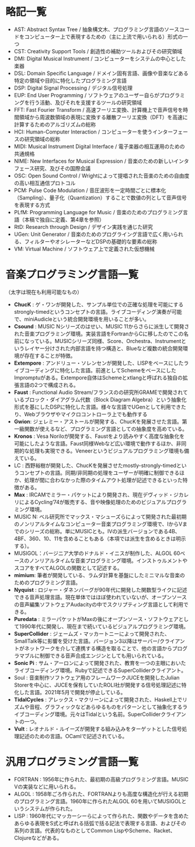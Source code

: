 # 略記一覧

- AST: Abstract Syntax Tree / 抽象構文木、プログラミング言語のソースコードをコンピューター上で表現するための（主に上流で用いられる）形式の一つ
- CST: Creativity Support Tools / 創造性の補助ツールおよびその研究領域
- DMI: Digital Musical Instrument / コンピューターをシステムの中心とした楽器
- DSL: Domain Specific Language / ドメイン固有言語、画像や音楽などある特定の領域や目的に特化したプログラミング言語
- DSP: Digital Signal Processing / デジタル信号処理
- EUP: End User Programming / ソフトウェアのユーザー自らがプログラミングを行う活動、及びそれを支援するツールの研究領域
- FFT: Fast Fourier Transform / 高速フーリエ変換、計算機上で音声信号を時間領域から周波数領域の表現に変換する離散フーリエ変換（DFT）を高速に計算するためのアルゴリズムの総称
- HCI: Human-Computer Interaction / コンピューターを使うインターフェースの研究領域の総称
- MIDI: Musical Instrument Digital Interface / 電子楽器の相互運用のための共通規格
- NIME: New Interfaces for Musical Expression / 音楽のための新しいインタフェース研究、及びその国際会議
- OSC: Open Sound Control / Wrightによって提唱された音楽のための自由度の高い相互通信プロトコル
- PCM: Pulse Code Modulation / 音圧波形を一定時間ごとに標本化（Sampling）、量子化（Quantization）することで数値の列として音声信号を表現する方式
- PLfM: Programming Language for Music / 音楽のためのプログラミング言語（本稿で独自に定義、第4章を参照）
- RtD: Research through Design / デザイン実践を通じた研究
- UGen: Unit Generator / 音楽のためのプログライング言語で広く用いられる、フィルターやオシレーターなどDSPの基礎的な要素の総称
- VM: Virtual Machine / ソフトウェア上で定義された仮想機械

# 音楽プログラミング言語一覧

（太字は現在も利用可能なもの）

- **ChucK** : ゲ・ワンが開発した、サンプル単位での正確な処理を可能にするstrongly-timedというコンセプトの言語。ライブコーディング演奏が可能で、miniAudicleという統合開発環境を用いることが多い。
- **Csound** : MUSIC Nシリーズのはせい、MUSIC 11からさらに派生して開発された音楽プログラミング環境。実装言語をFortranからCに移したのでこの名前になっている。MUSICシリーズ同様、Score、Orchestra、Instrumentというレイヤー分けされた内部言語を持つ構造と、Blueなど複数の統合開発環境が存在することが特徴。
- **Extempore** : アンドリュー・ソレンセンが開発した、LISPをベースにしたライブコーディングに特化した言語。前進としてSchemeをベースにしたImpromptuがある。Extempore自体はSchemeとxtlangと呼ばれる独自の拡張言語の2つで構成される。
- **Faust** : Functional Audio Stream/フランスのの研究所GRAMEで開発されているブロック・ダイアグラム代数（Block Diagram Algebra）という抽象化形式を基にしたDSPに特化した言語。様々な言語でUGenとして利用できたり、Webブラウザやマイクロコントローラ上でも動作する
- **Gwion**: ジェレミー・アストールが開発する、ChucKを発展させた言語。第一級関数が使えるなど、プログラミング言語としての抽象度を高めている。
- **Kronos** : Vesa Noriloが開発する、Faustをより読みやすく高度な抽象化を可能にしたような言語。Faust同様Webなど広い環境で動作するほか、非同期的な処理も実現できる。Veneerというビジュアルプログラミング環境も備えている。
- LC : 西野裕樹が開発した、ChucKを発展させたmostly-strongly-timedというコンセプトの言語。同期/非同期の処理をユーザーが明確に制御できるほか、処理が間に合わなかった際のタイムアウト処理が記述できるといった特徴がある。
- **Max** : IRCAMでミラー・パケットにより開発され、現在デヴィッド・ジカレリによるCycling’74が販売する、音や映像処理のためのビジュアルプログラミング環境。
- MUSIC N: ベル研究所でマックス・マシューズらによって開発された最初期のノンリアルタイムなコンピューター音楽プログラミング環境で、IからVまでのシリーズの総称。単にMUSICとも。IVの派生バージョンである4B、4BF、360、10、11を含めることもある（本項では派生を含めるときは明示する）。
- MUSIGOL：バージニア大学のドナルド・イニスが制作した、ALGOL 60ベースのノンリアルタイムな音楽プログラミング環境。インストゥルメントやスコアをすべてALGOLの関数として記述する。
- **mimium**: 筆者が開発している、ラムダ計算を基盤にしたミニマルな音楽のためのプログラミング言語。
- **Nyquist** : ロジャー・ダネンバーグが90年代に開発した関数型ライクに記述できる音声処理言語。現在単体ではほぼ使われていないが、オープンソースの音声編集ソフトウェアAudacityの中でスクリプティング言語として利用できる。
- **Puredata** : ミラーパケットがMaxの後にオープンソース・ソフトウェアとして1990年代に開発し、現在まで続いているビジュアルプログラミング環境。
- **SuperCollider** : ジェームズ・マッカートニーによって開発された、SmallTalk等に影響を受けた言語。バージョン3以降はサーバー/クライアントがネットワークを介して連携する構造を取ることで、他の言語からプログラマブルに制御できる音声合成エンジンとしても用いられている。
- **Sonic Pi** : サム・アーロンによって開発された、教育を一つの主眼においたライブコーディング環境。Rubyで記述できるSuperColliderクライアント。
- Soul : 音楽制作ソフトウェア用のフレームワークJUCEを開発したJulian Storerを中心に、JUCEを保有していたROLI社が開発する信号処理記述に特化した言語。2021年5月で開発が停止している。
- **TidalCycles** : アレックス・マクリーンによって開発された、Haskell上でリズムや音程、グラフィックなどあらゆるものをパターンとして抽象化するライブコーディング環境。元々はTidalという名前。SuperColliderクライアントの一つ。
- **Vult** : レオナルド・ルイーズが開発する組み込みをターゲットとした信号処理記述のための言語。OCamlで記述されている。

# 汎用プログラミング言語一覧

- FORTRAN : 1956年に作られた、最初期の高級プログラミング言語。MUSIC Vの実装などに用いられる。
- ALGOL : 1958年ごろ作られた、FORTRANよりも高度な構造化が行える初期のプログラミング言語。1960年に作られたALGOL 60を用いてMUSIGOLというシステムが作られた。
- LISP : 1960年代にマッカーシーらによって作られた、関数やデータを含めたあらゆる表現をS式と呼ばれる括弧で括る記法で表現する言語、およびその系列の言語。代表的なものとしてCommon LispやScheme、Racket、Clojureなどがある。